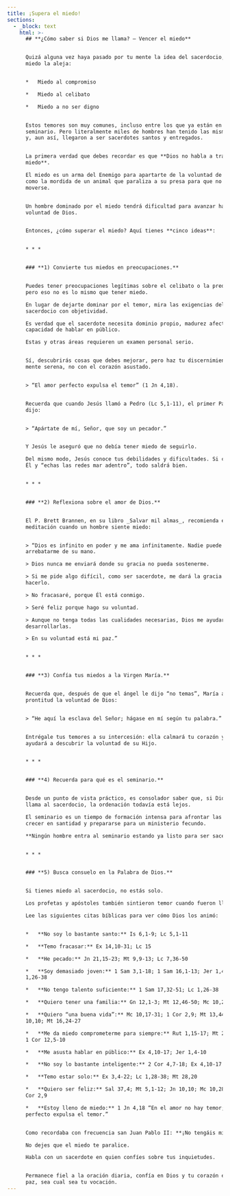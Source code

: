 ```yaml
---
title: ¡Supera el miedo!
sections:
  - _block: text
    html: >-
      ## **¿Cómo saber si Dios me llama? — Vencer el miedo**


      Quizá alguna vez haya pasado por tu mente la idea del sacerdocio, pero el
      miedo la aleja:


      *   Miedo al compromiso

      *   Miedo al celibato

      *   Miedo a no ser digno


      Estos temores son muy comunes, incluso entre los que ya están en el
      seminario. Pero literalmente miles de hombres han tenido las mismas dudas
      y, aun así, llegaron a ser sacerdotes santos y entregados.


      La primera verdad que debes recordar es que **Dios no habla a través del
      miedo**.

      El miedo es un arma del Enemigo para apartarte de la voluntad de Dios; es
      como la mordida de un animal que paraliza a su presa para que no pueda
      moverse.


      Un hombre dominado por el miedo tendrá dificultad para avanzar hacia la
      voluntad de Dios.


      Entonces, ¿cómo superar el miedo? Aquí tienes **cinco ideas**:


      * * *


      ### **1) Convierte tus miedos en preocupaciones.**


      Puedes tener preocupaciones legítimas sobre el celibato o la predicación,
      pero eso no es lo mismo que tener miedo.

      En lugar de dejarte dominar por el temor, mira las exigencias del
      sacerdocio con objetividad.

      Es verdad que el sacerdote necesita dominio propio, madurez afectiva y
      capacidad de hablar en público.

      Estas y otras áreas requieren un examen personal serio.


      Sí, descubrirás cosas que debes mejorar, pero haz tu discernimiento con la
      mente serena, no con el corazón asustado.


      > “El amor perfecto expulsa el temor” (1 Jn 4,18).


      Recuerda que cuando Jesús llamó a Pedro (Lc 5,1-11), el primer Papa le
      dijo:


      > “Apártate de mí, Señor, que soy un pecador.”


      Y Jesús le aseguró que no debía tener miedo de seguirlo.

      Del mismo modo, Jesús conoce tus debilidades y dificultades. Si confías en
      Él y “echas las redes mar adentro”, todo saldrá bien.


      * * *


      ### **2) Reflexiona sobre el amor de Dios.**


      El P. Brett Brannen, en su libro _Salvar mil almas_, recomienda esta
      meditación cuando un hombre siente miedo:


      > “Dios es infinito en poder y me ama infinitamente. Nadie puede
      arrebatarme de su mano.

      > Dios nunca me enviará donde su gracia no pueda sostenerme.

      > Si me pide algo difícil, como ser sacerdote, me dará la gracia para
      hacerlo.

      > No fracasaré, porque Él está conmigo.

      > Seré feliz porque hago su voluntad.

      > Aunque no tenga todas las cualidades necesarias, Dios me ayudará a
      desarrollarlas.

      > En su voluntad está mi paz.”


      * * *


      ### **3) Confía tus miedos a la Virgen María.**


      Recuerda que, después de que el ángel le dijo “no temas”, María aceptó con
      prontitud la voluntad de Dios:


      > “He aquí la esclava del Señor; hágase en mí según tu palabra.”


      Entrégale tus temores a su intercesión: ella calmará tu corazón y te
      ayudará a descubrir la voluntad de su Hijo.


      * * *


      ### **4) Recuerda para qué es el seminario.**


      Desde un punto de vista práctico, es consolador saber que, si Dios te
      llama al sacerdocio, la ordenación todavía está lejos.

      El seminario es un tiempo de formación intensa para afrontar las dudas,
      crecer en santidad y prepararse para un ministerio fecundo.

      **Ningún hombre entra al seminario estando ya listo para ser sacerdote.**


      * * *


      ### **5) Busca consuelo en la Palabra de Dios.**


      Si tienes miedo al sacerdocio, no estás solo.

      Los profetas y apóstoles también sintieron temor cuando fueron llamados.

      Lee las siguientes citas bíblicas para ver cómo Dios los animó:


      *   **No soy lo bastante santo:** Is 6,1-9; Lc 5,1-11

      *   **Temo fracasar:** Ex 14,10-31; Lc 15

      *   **He pecado:** Jn 21,15-23; Mt 9,9-13; Lc 7,36-50

      *   **Soy demasiado joven:** 1 Sam 3,1-18; 1 Sam 16,1-13; Jer 1,4-10; Lc
      1,26-38

      *   **No tengo talento suficiente:** 1 Sam 17,32-51; Lc 1,26-38

      *   **Quiero tener una familia:** Gn 12,1-3; Mt 12,46-50; Mc 10,28-30

      *   **Quiero “una buena vida”:** Mc 10,17-31; 1 Cor 2,9; Mt 13,44-46; Jn
      10,10; Mt 16,24-27

      *   **Me da miedo comprometerme para siempre:** Rut 1,15-17; Mt 28,16-20;
      1 Cor 12,5-10

      *   **Me asusta hablar en público:** Ex 4,10-17; Jer 1,4-10

      *   **No soy lo bastante inteligente:** 2 Cor 4,7-18; Ex 4,10-17

      *   **Temo estar solo:** Ex 3,4-22; Lc 1,28-38; Mt 28,20

      *   **Quiero ser feliz:** Sal 37,4; Mt 5,1-12; Jn 10,10; Mc 10,28-31; 1
      Cor 2,9

      *   **Estoy lleno de miedo:** 1 Jn 4,18 “En el amor no hay temor; el amor
      perfecto expulsa el temor.”


      Como recordaba con frecuencia san Juan Pablo II: **¡No tengáis miedo!**

      No dejes que el miedo te paralice.

      Habla con un sacerdote en quien confíes sobre tus inquietudes.


      Permanece fiel a la oración diaria, confía en Dios y tu corazón estará en
      paz, sea cual sea tu vocación.
---
```

